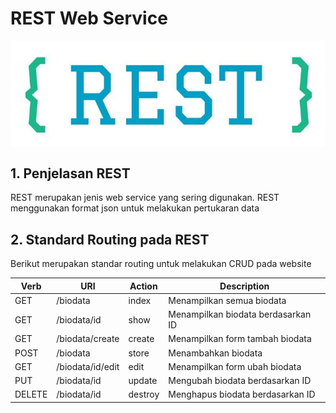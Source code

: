 # REST Web Service

![](rest-web-service.jpg)

## 1. Penjelasan REST

REST merupakan jenis web service yang sering digunakan. REST menggunakan format json untuk melakukan pertukaran data

## 2. Standard Routing pada REST

Berikut merupakan standar routing untuk melakukan CRUD pada website

| Verb   | URI              | Action  | Description                        |
| ------ | ---------------- | ------- | ---------------------------------- |
| GET    | /biodata         | index   | Menampilkan semua biodata          |
| GET    | /biodata/id      | show    | Menampilkan biodata berdasarkan ID |
| GET    | /biodata/create  | create  | Menampilkan form tambah biodata    |
| POST   | /biodata         | store   | Menambahkan biodata                |
| GET    | /biodata/id/edit | edit    | Menampilkan form ubah biodata      |
| PUT    | /biodata/id      | update  | Mengubah biodata berdasarkan ID    |
| DELETE | /biodata/id      | destroy | Menghapus biodata berdasarkan ID   |
